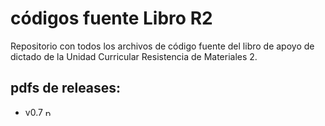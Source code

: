 # códigos fuente Libro R2

Repositorio con todos los archivos de código fuente del libro de apoyo de dictado de la Unidad Curricular Resistencia de Materiales 2.

## pdfs de releases:
 * v0.7 <a href="https://gitlab.fing.edu.uy/jorgepz/codigoFuenteLibroR2/-/raw/jorge/releases/libroR2_v0.7.pdf?inline=false" target="_blank"><img src="https://www.fing.edu.uy/~jorgepz/figs/pdf-logo-m.jpg" alt="pdf v0.7" align="bottom" border="0" height="12"></a>


